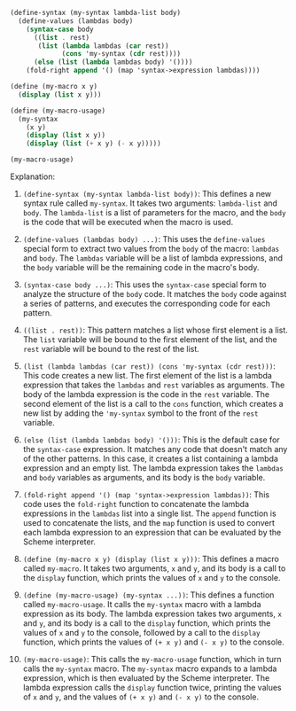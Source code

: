 ```scheme
(define-syntax (my-syntax lambda-list body)
  (define-values (lambdas body)
    (syntax-case body
      ((list . rest)
       (list (lambda lambdas (car rest))
             (cons 'my-syntax (cdr rest))))
      (else (list (lambda lambdas body) '())))
    (fold-right append '() (map 'syntax->expression lambdas))))

(define (my-macro x y)
  (display (list x y)))

(define (my-macro-usage)
  (my-syntax
    (x y)
    (display (list x y))
    (display (list (+ x y) (- x y)))))

(my-macro-usage)
```

Explanation:

1. `(define-syntax (my-syntax lambda-list body))`: This defines a new syntax rule called `my-syntax`. It takes two arguments: `lambda-list` and `body`. The `lambda-list` is a list of parameters for the macro, and the `body` is the code that will be executed when the macro is used.

2. `(define-values (lambdas body) ...)`: This uses the `define-values` special form to extract two values from the `body` of the macro: `lambdas` and `body`. The `lambdas` variable will be a list of lambda expressions, and the `body` variable will be the remaining code in the macro's body.

3. `(syntax-case body ...)`: This uses the `syntax-case` special form to analyze the structure of the `body` code. It matches the `body` code against a series of patterns, and executes the corresponding code for each pattern.

4. `((list . rest))`: This pattern matches a list whose first element is a list. The `list` variable will be bound to the first element of the list, and the `rest` variable will be bound to the rest of the list.

5. `(list (lambda lambdas (car rest)) (cons 'my-syntax (cdr rest)))`: This code creates a new list. The first element of the list is a lambda expression that takes the `lambdas` and `rest` variables as arguments. The body of the lambda expression is the code in the `rest` variable. The second element of the list is a call to the `cons` function, which creates a new list by adding the `'my-syntax` symbol to the front of the `rest` variable.

6. `(else (list (lambda lambdas body) '()))`: This is the default case for the `syntax-case` expression. It matches any code that doesn't match any of the other patterns. In this case, it creates a list containing a lambda expression and an empty list. The lambda expression takes the `lambdas` and `body` variables as arguments, and its body is the `body` variable.

7. `(fold-right append '() (map 'syntax->expression lambdas))`: This code uses the `fold-right` function to concatenate the lambda expressions in the `lambdas` list into a single list. The `append` function is used to concatenate the lists, and the `map` function is used to convert each lambda expression to an expression that can be evaluated by the Scheme interpreter.

8. `(define (my-macro x y) (display (list x y)))`: This defines a macro called `my-macro`. It takes two arguments, `x` and `y`, and its body is a call to the `display` function, which prints the values of `x` and `y` to the console.

9. `(define (my-macro-usage) (my-syntax ...))`: This defines a function called `my-macro-usage`. It calls the `my-syntax` macro with a lambda expression as its body. The lambda expression takes two arguments, `x` and `y`, and its body is a call to the `display` function, which prints the values of `x` and `y` to the console, followed by a call to the `display` function, which prints the values of `(+ x y)` and `(- x y)` to the console.

10. `(my-macro-usage)`: This calls the `my-macro-usage` function, which in turn calls the `my-syntax` macro. The `my-syntax` macro expands to a lambda expression, which is then evaluated by the Scheme interpreter. The lambda expression calls the `display` function twice, printing the values of `x` and `y`, and the values of `(+ x y)` and `(- x y)` to the console.